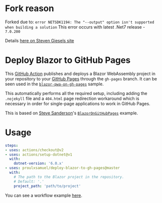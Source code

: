 # Fork reason
Forked due to: `error NETSDK1194: The "--output" option isn't supported when building a solution` 
This error occurs with latest .Net7 release - `7.0.200`

Details [here on Steven Giesels site](https://steven-giesel.com/blogPost/554ba273-9594-4d55-aac2-1366e28954b3)

# Deploy Blazor to GitHub Pages

This [GitHub Action](https://github.com/features/actions) publishes and deploys a Blazor WebAssembly project in your repository to your [GitHub Pages](https://pages.github.com/) through the `gh-pages` branch. It can be seen used in the [`blazor-pwa-on-gh-pages`](https://github.com/proulxsamuel/blazor-pwa-on-gh-pages) sample.

This automatically performs all the required setup, including adding the `.nojekyll` file and a `404.html` page redirection workaround which is necessary in order for single-page applications to work in GitHub Pages.

This is based on [Steve Sanderson](https://github.com/SteveSandersonMS)'s [`BlazorOnGitHubPages`](https://github.com/SteveSandersonMS/BlazorOnGitHubPages) example.

# Usage

```yml
steps:
- uses: actions/checkout@v2
- uses: actions/setup-dotnet@v1
  with:
    dotnet-version: '6.0.x'
- uses: proulxsamuel/deploy-blazor-to-gh-pages@master
  with:
    # The path to the Blazor project in the repository.
    # Default: '.'
    project_path: 'path/to/project'   
```

You can see a workflow example [here](https://github.com/proulxsamuel/blazor-pwa-on-gh-pages/blob/master/.github/workflows/deploy.yml).
